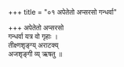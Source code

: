 +++
title = "०१ अपेतेतो अप्सरसो गन्धर्वा"

+++
अपेतेतो अप्सरसो  
गन्धर्वा यत्र वो गृहाः ।  
तीक्ष्णशृङ्ग्य् अराटक्य्  
अजशृङ्गी व्य् ऋषतु ॥